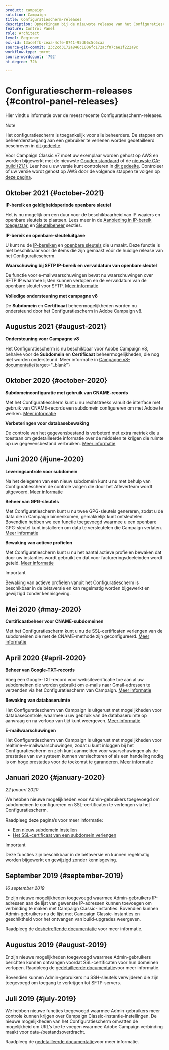 ```yaml
---
product: campaign
solution: Campaign
title: Configuratiescherm-releases
description: Opmerkingen bij de nieuwste release van het Configuratiescherm.
feature: Control Panel
role: Architect
level: Beginner
exl-id: 13aceffb-ceaa-4cfe-8741-95d66c5c6caa
source-git-commit: 23c2cd3172a846c1006fc172acf07cae1f222a9c
workflow-type: tm+mt
source-wordcount: '792'
ht-degree: 72%

---
```


# Configuratiescherm-releases {#control-panel-releases}

Hier vindt u informatie over de meest recente Configuratiescherm-releases.

>[!NOTE]
>
>Het configuratiescherm is toegankelijk voor alle beheerders. De stappen om beheerderstoegang aan een gebruiker te verlenen worden gedetailleerd beschreven in [dit gedeelte](https://experienceleague.adobe.com/docs/control-panel/using/discover-control-panel/managing-permissions.html?lang=nl#discover-control-panel).
>
>Voor Campaign Classic v7 moet uw exemplaar worden gehost op AWS en worden bijgewerkt met de nieuwste [Gouden standaard](https://experienceleague.adobe.com/docs/campaign-classic/using/release-notes/gs-release/gs-overview.html?lang=nl) of de [nieuwste GA-build (21,1)](https://experienceleague.adobe.com/docs/campaign-classic/using/release-notes/latest-release.html?lang=nl#release-notes). Leer hoe u uw versie kunt controleren in [dit gedeelte](https://experienceleague.adobe.com/docs/campaign-classic/using/getting-started/starting-with-adobe-campaign/launching-adobe-campaign.html?lang=nl#getting-your-campaign-version). Controleer of uw versie wordt gehost op AWS door de volgende stappen te volgen op [deze pagina](faq.md).

## Oktober 2021 {#october-2021}

**IP-bereik en geldigheidsperiode openbare sleutel**

Het is nu mogelijk om een duur voor de beschikbaarheid van IP waaiers en openbare sleutels te plaatsen. Lees meer in de [Aanbieding in IP-bereik toegestaan](sftp/using/ip-range-allow-listing.md#adding-ip-addresses-allow-list) en [Sleutelbeheer](sftp/using/key-management.md#installing-ssh-key) secties.

**IP-bereik en openbare-sleuteluitgave**

U kunt nu de [IP-bereiken](sftp/using/ip-range-allow-listing.md#editing-ip-ranges) en [openbare sleutels](sftp/using/key-management.md#editing-public-keys) die u maakt. Deze functie is niet beschikbaar voor de items die zijn gemaakt vóór de huidige release van het Configuratiescherm.

**Waarschuwing bij SFTP IP-bereik en vervaldatum van openbare sleutel**

De functie voor e-mailwaarschuwingen bevat nu waarschuwingen over SFTP IP waarmee lijsten kunnen verlopen en de vervaldatum van de openbare sleutel voor SFTP. [Meer informatie](performance-monitoring/using/email-alerting.md)

**Volledige ondersteuning met campagne v8**

De **Subdomein** en **Certificaat** beheermogelijkheden worden nu ondersteund door het Configuratiescherm in Adobe Campaign v8.

## Augustus 2021 {#august-2021}

**Ondersteuning voor Campagne v8**

Het Configuratiescherm is nu beschikbaar voor Adobe Campaign v8, behalve voor de **Subdomein** en **Certificaat** beheermogelijkheden, die nog niet worden ondersteund. Meer informatie in [Campagne v8-documentatie](https://experienceleague.adobe.com/docs/campaign/campaign-v8/deploy/self-service.html){target=&quot;_blank&quot;}

## Oktober 2020 {#october-2020}

**Subdomeinconfiguratie met gebruik van CNAME-records**

Met het Configuratiescherm kunt u nu rechtstreeks vanuit de interface met gebruik van CNAME-records een subdomein configureren om met Adobe te werken. [Meer informatie](subdomains-certificates/using/setting-up-new-subdomain.md)

**Verbeteringen voor databasebewaking**

De controle van het gegevensbestand is verbeterd met extra metriek die u toestaan om gedetailleerde informatie over de middelen te krijgen die ruimte op uw gegevensbestand verbruiken. [Meer informatie](performance-monitoring/using/database-monitoring.md)

## Juni 2020 {#june-2020}

**Leveringsontrole voor subdomein**

Na het delegeren van een nieuw subdomein kunt u nu met behulp van Configuratiescherm de controle volgen die door het Afleverteam wordt uitgevoerd. [Meer informatie](subdomains-certificates/using/setting-up-new-subdomain.md)

**Beheer van GPG-sleutels**

Met Configuratiescherm kunt u nu twee GPG-sleutels genereren, zodat u de data die in Campaign binnenkomen, gemakkelijk kunt ontsleutelen. Bovendien hebben we een functie toegevoegd waarmee u een openbare GPG-sleutel kunt installeren om data te versleutelen die Campaign verlaten. [Meer informatie](instances-settings/using/gpg-keys-management.md)

**Bewaking van actieve profielen**

Met Configuratiescherm kunt u nu het aantal actieve profielen bewaken dat door uw instanties wordt gebruikt en dat voor factureringsdoeleinden wordt geteld. [Meer informatie](performance-monitoring/using/active-profiles-monitoring.md)

>[!IMPORTANT]
>
>Bewaking van actieve profielen vanuit het Configuratiescherm is beschikbaar in de bètaversie en kan regelmatig worden bijgewerkt en gewijzigd zonder kennisgeving.

## Mei 2020 {#may-2020}

**Certificaatbeheer voor CNAME-subdomeinen**

Met het Configuratiescherm kunt u nu de SSL-certificaten verlengen van de subdomeinen die met de CNAME-methode zijn geconfigureerd. [Meer informatie](subdomains-certificates/using/renewing-subdomain-certificate.md)

## April 2020 {#april-2020}

**Beheer van Google-TXT-records**

Voeg een Google-TXT-record voor websiteverificatie toe aan al uw subdomeinen die worden gebruikt om e-mails naar Gmail-adressen te verzenden via het Configuratiescherm van Campaign. [Meer informatie](subdomains-certificates/using/managing-txt-records.md)

**Bewaking van databaseruimte**

Het Configuratiescherm van Campaign is uitgerust met mogelijkheden voor databasecontrole, waarmee u uw gebruik van de databaseruimte op aanvraag en na verloop van tijd kunt weergeven. [Meer informatie](performance-monitoring/using/database-monitoring.md)

**E-mailwaarschuwingen**

Het Configuratiescherm van Campaign is uitgerust met mogelijkheden voor realtime-e-mailwaarschuwingen, zodat u kunt inloggen bij het Configuratiescherm en zich kunt aanmelden voor waarschuwingen als de prestaties van uw systeem kunnen verslechteren of als een handeling nodig is om hoge prestaties voor de toekomst te garanderen. [Meer informatie](performance-monitoring/using/email-alerting.md)

## Januari 2020 {#january-2020}

*22 januari 2020*

We hebben nieuwe mogelijkheden voor Admin-gebruikers toegevoegd om subdomeinen te configureren en SSL-certificaten te verlengen via het Configuratiescherm.

Raadpleeg deze pagina’s voor meer informatie:
* [Een nieuw subdomein instellen](subdomains-certificates/using/setting-up-new-subdomain.md)
* [Het SSL-certificaat van een subdomein verlengen](subdomains-certificates/using/renewing-subdomain-certificate.md)

>[!IMPORTANT]
>
>Deze functies zijn beschikbaar in de bètaversie en kunnen regelmatig worden bijgewerkt en gewijzigd zonder kennisgeving.

## September 2019 {#september-2019}

*16 september 2019*

Er zijn nieuwe mogelijkheden toegevoegd waarmee Admin-gebruikers IP-adressen aan de lijst van gewenste IP-adressen kunnen toevoegen om verbinding te maken met Campaign Classic-instanties.
Bovendien kunnen Admin-gebruikers nu de lijst met Campaign Classic-instanties en geschiktheid voor het ontvangen van build-upgrades weergeven.

Raadpleeg de [desbetreffende documentatie](instances-settings/using/ip-allow-listing-instance-access.md) voor meer informatie.

## Augustus 2019 {#august-2019}

Er zijn nieuwe mogelijkheden toegevoegd waarmee Admin-gebruikers berichten kunnen ontvangen voordat SSL-certificaten voor hun domeinen verlopen. Raadpleeg de [gedetailleerde documentatie](subdomains-certificates/using/monitoring-ssl-certificates.md)voor meer informatie.

Bovendien kunnen Admin-gebruikers nu SSH-sleutels verwijderen die zijn toegevoegd om toegang te verkrijgen tot SFTP-servers.

## Juli 2019 {#july-2019}

We hebben nieuwe functies toegevoegd waarmee Admin-gebruikers meer controle kunnen krijgen over Campaign Classic-instantie-instellingen. De nieuwe mogelijkheden van het Configuratiescherm omvatten de mogelijkheid om URL’s toe te voegen waarmee Adobe Campaign verbinding maakt voor data-/bestandsoverdracht.

Raadpleeg de [gedetailleerde documentatie](instances-settings/using/url-permissions.md)voor meer informatie.
